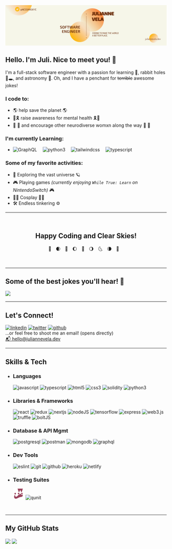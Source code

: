 ![portfolio banner](./Assets/JulianneVela-Banner.png)

<!-- Intro + Bio -->
<section>
<h1>Hello. I'm Juli. Nice to meet you! &#128055;</h1>
<p>
I'm a full-stack software engineer with a passion for learning &#129504;, rabbit holes &#128007;&#128371;, and astronomy &#128301;. Oh, and I have a penchant for <del>terrible</del> awesome jokes!
<br>
<!-- Reason I code -->
<h3>I code to:</h3>
<ul>
<li>&#127758; help save the planet &#127758;</li>
<li>&#128154;&#127895; raise awareness for mental health &#127895;&#128154;</li>
<li>&#127752; &#129504; and encourage other neurodiverse womxn along the way &#129504; &#127752;</li>
</ul>
<!-- Currently Learning -->
<h3>I'm currently Learning:</h3>
<ul>
<li>
<img alt="GraphQL" src="https://graphql.org/img/logo.svg" height="35px"/>&#8195;
<img alt="python3" src="https://cdn.jsdelivr.net/gh/devicons/devicon/icons/python/python-original.svg" height="35px"/>&#8195;
<img alt="tailwindcss" src="https://tailwindcss.com/_next/static/media/tailwindcss-mark.cb8046c163f77190406dfbf4dec89848.svg" height="35px"/>&#8195;
<img alt="typescript" src="https://cdn.jsdelivr.net/gh/devicons/devicon/icons/typescript/typescript-original.svg" height="35px"/>
</li>
</ul>
<!-- Favorite Activities -->
<h3>Some of my favorite activities:</h3>
<ul>
<li>&#127747; Exploring the vast universe &#129680;</li>
<li>&#127918; Playing games <em>(currently enjoying <code>While True: Learn</code> on NintendoSwitch)</em> &#127918;</li>
<li>&#129501;&#8205;&#9792;&#65039; Cosplay &#129497;&#8205;&#9792;&#65039;</li>
<li>&#128736;&#65039; Endless tinkering &#9881;&#65039;</li>
</ul>
</p>
</section>
<hr>
<!-- Signoff -->
<section align="center">
<br>
<h2>Happy Coding and Clear Skies!</h2>

:new_moon_with_face:&#8195;:waxing_crescent_moon:&#8195;:first_quarter_moon_with_face:&#8195;:waxing_gibbous_moon:&#8195;:full_moon_with_face:&#8195;:waning_gibbous_moon:&#8195;:last_quarter_moon_with_face:&#8195;:waning_crescent_moon:&#8195;:new_moon_with_face:&#8195;

<br>
</section>
<hr>
<!-- Programming Humor -->
<h2>Some of the best jokes you'll hear! &#129315;</h2>
<img src="https://readme-jokes.vercel.app/api?theme=dracula"/>
<hr>

<!-- Connect with Me! -->
<p align="center">
<h2>Let's Connect!</h2> 
<a href="https://www.linkedin.com/in/juliannevela"><img alt="linkedin" src="https://img.shields.io/badge/LinkedIn-juliannevela?style=social&logo=linkedin&color=yellow"/></a>
<a href="https://www.twitter.com/nessi_codes"><img src="https://cdn.jsdelivr.net/gh/devicons/devicon/icons/twitter/twitter-original.svg" alt="twitter" height="35px"/></a>
<a href="https://www.github.com/juliannevela"><img src="https://cdn.jsdelivr.net/gh/devicons/devicon/icons/github/github-original-wordmark.svg" alt="github" height="40px"/></a>
<br>
...or feel free to shoot me an email! (opens directly)
<br>
<a href="mailto:hello@juliannevela.dev">&#128236; hello@juliannevela.dev</a>
</p>
<hr>

<!-- Teck Stack -->
<section align="left">
<h2>Skills &amp; Tech</h2>
<ul>
<li>
<h3><strong>Languages</strong></h3>
<img src="https://cdn.jsdelivr.net/gh/devicons/devicon/icons/javascript/javascript-original.svg" alt="javascript" width="35">
<img src="https://cdn.jsdelivr.net/gh/devicons/devicon/icons/typescript/typescript-original.svg" alt="typescript" width="35">
<img src="https://cdn.jsdelivr.net/gh/devicons/devicon/icons/html5/html5-original.svg" alt="html5" width="35">
<img src="https://cdn.jsdelivr.net/gh/devicons/devicon/icons/css3/css3-original.svg" alt="css3" width="35">
<img src="https://cdn.jsdelivr.net/npm/simple-icons@v5/icons/solidity.svg" alt="solidity" width="35">
<img src="https://cdn.jsdelivr.net/gh/devicons/devicon/icons/python/python-original.svg" alt="python3" width="35">
</li>
<li>
<h3><strong>Libraries &amp; Frameworks</strong></h3>
<img src="https://cdn.jsdelivr.net/gh/devicons/devicon/icons/react/react-original-wordmark.svg" alt="react" width="35">
<img src="https://cdn.jsdelivr.net/gh/devicons/devicon/icons/redux/redux-original.svg" alt="redux" width="35">
<img src="https://cdn.jsdelivr.net/gh/devicons/devicon/icons/nextjs/nextjs-original.svg" alt="nextjs" width="35">
<img src="https://cdn.jsdelivr.net/gh/devicons/devicon/icons/nodejs/nodejs-original.svg" alt="nodeJS" width="35">
<img src="https://cdn.jsdelivr.net/npm/simple-icons@v5/icons/tensorflow.svg" alt="tensorflow" width="35">
<img src="https://cdn.jsdelivr.net/gh/devicons/devicon/icons/express/express-original.svg" alt="express" width="35">
<img src="https://cdn.jsdelivr.net/gh/chainsafe/web3.js/assets/logo/web3js.svg" alt="web3.js" width="35">
<img src="https://www.trufflesuite.com/img/truffle-logomark.svg" alt="truffle" width="35">
<img src="https://slack.dev/bolt-js/assets/bolt-js-logo.svg" alt="boltJS" width="35">
</li>
<li>
<h3><strong>Database &amp; API Mgmt</strong></h3>
<img src="https://cdn.jsdelivr.net/gh/devicons/devicon/icons/postgresql/postgresql-original.svg" alt="postgresql" width="35">
<img src="https://www.postman.com/assets/logos/postman-logo-stacked.svg" alt="postman" width="35">
<img src="https://cdn.jsdelivr.net/gh/devicons/devicon/icons/mongodb/mongodb-original.svg" alt="mongodb" width="35">
<img src="https://cdn.jsdelivr.net/gh/devicons/devicon/icons/graphql/graphql-plain.svg" alt="graphql" width="35">
</li>
<li>
<h3><strong>Dev Tools</strong></h3>
<img src="https://cdn.jsdelivr.net/npm/simple-icons@v5/icons/eslint.svg" alt="eslint" width="35">
<img src="https://cdn.jsdelivr.net/gh/devicons/devicon/icons/git/git-original.svg" alt="git" width="35">
<img src="https://cdn.jsdelivr.net/gh/devicons/devicon/icons/github/github-original-wordmark.svg" alt="github" width="35">
<img src="https://cdn.jsdelivr.net/gh/devicons/devicon/icons/heroku/heroku-original-wordmark.svg" alt="heroku" width="35">
<img src="https://cdn.jsdelivr.net/npm/simple-icons@v5/icons/netlify.svg" alt="netlify" width="35">
</li>
<li>
<h3><strong>Testing Suites</strong></h3>
<img src="./Assets/svg/jestjs.svg" width="35">
<img src="https://qunitjs.com/img/logo-with-colored-text.svg" alt="qunit" width="35">
</li>
</ul>
</section>
<br>
<hr>

<!-- My Stats @ Github -->
<section align="left">
    <h2>My GitHub Stats</h2>
        <img src="https://github-readme-stats.vercel.app/api/top-langs/?username=juliannevela&theme=onedark&layout=compact" align="center"/>
        <img src="https://github-readme-stats.vercel.app/api?username=juliannevela&count_private=true&show_icons=true&theme=onedark&hide=stars,issues" align="center"/>
</section>

<!-- BLOG-POST-LIST:START -->
<!-- BLOG-POST-LIST:END -->

